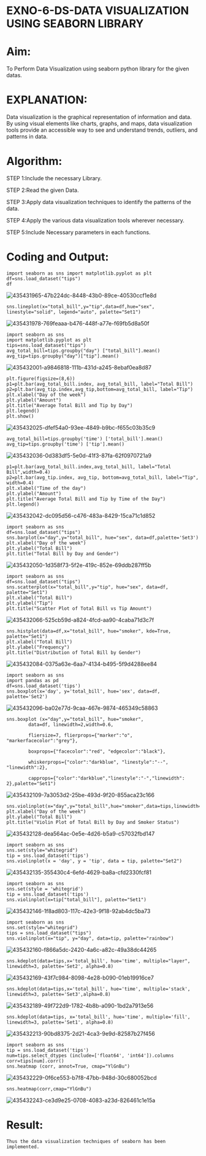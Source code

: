# EXNO-6-DS-DATA VISUALIZATION USING SEABORN LIBRARY

# Aim:
  To Perform Data Visualization using seaborn python library for the given datas.

# EXPLANATION:
Data visualization is the graphical representation of information and data. By using visual elements like charts, graphs, and maps, data visualization tools provide an accessible way to see and understand trends, outliers, and patterns in data.

# Algorithm:
STEP 1:Include the necessary Library.

STEP 2:Read the given Data.

STEP 3:Apply data visualization techniques to identify the patterns of the data.

STEP 4:Apply the various data visualization tools wherever necessary.

STEP 5:Include Necessary parameters in each functions.

# Coding and Output:
```
import seaborn as sns import matplotlib.pyplot as plt
df=sns.load_dataset("tips")
df
```
![435431965-47b224dc-8448-43b0-89ce-40530ccf1e8d](https://github.com/user-attachments/assets/50b4db0b-93c1-4f3b-98ac-ad991c17bbb3)

```
sns.lineplot(x="total_bill",y="tip",data=df,hue="sex", linestyle="solid", legend="auto", palette="Set1")
```

![435431978-769feaaa-b476-448f-a77e-f69fb5d8a50f](https://github.com/user-attachments/assets/edbda7be-588c-4d18-84c8-e3c14f0eeb57)

```
import seaborn as sns
import matplotlib.pyplot as plt
tips=sns.load_dataset("tips")
avg_total_bill=tips.groupby("day") ["total_bill"].mean()
avg_tip=tips.groupby("day")["tip"].mean()
```
![435432001-a9846818-111b-431d-a245-8ebaf0ea8d87](https://github.com/user-attachments/assets/21248a6d-2152-4f6f-b623-a2fe5e38c988)

```
plt.figure(figsize=(8,6))
p1=plt.bar(avg_total_bill.index, avg_total_bill, label="Total Bill")
p2=plt.bar(avg_tip.index,avg_tip,bottom=avg_total_bill, label="Tip")
plt.xlabel("Day of the week")
plt.ylabel("Amount")
plt.title("Average Total Bill and Tip by Day")
plt.legend()
plt.show()
```

![435432025-dfef54a0-93ee-4849-b9bc-f655c03b35c9](https://github.com/user-attachments/assets/c8745450-776c-4df9-b78b-f9a863e2e90f)

```
avg_total_bill=tips.groupby('time') ['total_bill'].mean()
avg_tip=tips.groupby('time') ['tip'].mean()
```
![435432036-0d383df5-5e0d-41f3-87fa-62f0970721a9](https://github.com/user-attachments/assets/239a4528-61ad-4771-aae7-d7403c148790)

```
p1=plt.bar(avg_total_bill.index,avg_total_bill, label="Total Bill",width=0.4)
p2=plt.bar(avg_tip.index, avg_tip, bottom=avg_total_bill, label="Tip", width=0.4)
plt.xlabel("Time of the day")
plt.ylabel("Amount")
plt.title("Average Total Bill and Tip by Time of the Day")
plt.legend()
```
![435432042-dc095d56-c476-483a-8429-15ca71c1d852](https://github.com/user-attachments/assets/803fa9bb-ea41-4218-9da5-5445c9a4cd7e)

```
import seaborn as sns
df=sns.load_dataset("tips")
sns.barplot(x="day",y="total_bill", hue="sex", data=df,palette='Set3')
plt.xlabel("Day of the week")
plt.ylabel("Total Bill")
plt.title("Total Bill by Day and Gender")
```
![435432050-1d358f73-5f2e-419c-852e-69ddb287ff5b](https://github.com/user-attachments/assets/95c4e259-0ac3-4569-9e0d-97af662d6f3b)

```
import seaborn as sns
df=sns.load_dataset("tips")
sns.scatterplot(x="total_bill",y="tip", hue="sex", data=df, palette="Set1")
plt.xlabel("Total Bill")
plt.ylabel("Tip")
plt.title("Scatter Plot of Total Bill vs Tip Amount")
```
![435432066-525cb59d-a824-4fcd-aa90-4caba71d3c7f](https://github.com/user-attachments/assets/fae20e07-9b95-4059-89ff-4386201aec4b)

```
sns.histplot(data=df,x="total_bill", hue="smoker", kde=True, palette="Set1")
plt.xlabel("Total Bill")
plt.ylabel("Frequency")
plt.title("Distribution of Total Bill by Gender")
```
![435432084-0375a63e-6aa7-4134-b495-5f9d4288ee84](https://github.com/user-attachments/assets/b1795f0e-231a-4857-acf2-0d96ed3f09e2)

```
import seaborn as sns
import pandas as pd
df=sns.load_dataset('tips')
sns.boxplot(x='day', y='total_bill', hue='sex', data=df, palette='Set2')
```
![435432096-ba02e77d-9caa-467e-9874-465349c58863](https://github.com/user-attachments/assets/10837351-121e-4093-bb1a-c0d0447c8c80)

```
sns.boxplot (x="day",y="total_bill", hue="smoker",
        data=df, linewidth=2,width=0.6,
        
        fliersize=7, flierprops={"marker":"o", "markerfacecolor":"grey"},
        
        boxprops={"facecolor":"red", "edgecolor":"black"}, 
        
        whiskerprops={"color":"darkblue", "linestyle":"--", "linewidth":2},
        
        capprops={"color":"darkblue","linestyle":"-","linewidth": 2},palette="Set1")
```
![435432109-7a3053d2-25be-493d-9f20-855aca23c166](https://github.com/user-attachments/assets/588066e7-883d-42d5-874a-2069d53b5c0e)

```
sns.violinplot(x="day",y="total_bill",hue="smoker",data=tips,linewidth=2,width=0.6,palette='Set1',inner="quartile")
plt.xlabel("Day of the week")
plt.ylabel("Total Bill")
plt.title("Violin Plot of Total Bill by Day and Smoker Status")
```
![435432128-dea564ac-0e5e-4d26-b5a9-c57032fbd147](https://github.com/user-attachments/assets/65f3f07c-aceb-4fc1-a983-f520f8d1d4ba)

```
import seaborn as sns
sns.set(style="whitegrid")
tip = sns.load_dataset('tips')
sns.violinplot(x = 'day', y = 'tip', data = tip, palette="Set2")
```
![435432135-355430c4-6efd-4629-ba8a-cfd2330fcf81](https://github.com/user-attachments/assets/8510ab05-418c-44a0-8983-0f3dc97c7386)

```
import seaborn as sns
sns.set(style = 'whitegrid')
tip = sns.load_dataset('tips')
sns.violinplot(x=tip["total_bill"], palette="Set1")
```
![435432146-1f8ad803-117c-42e3-9f18-92ab4dc5ba73](https://github.com/user-attachments/assets/5174df59-f11f-47f7-948d-cd55acf8b471)

```
import seaborn as sns
sns.set(style="whitegrid")
tips = sns.load_dataset("tips")
sns.violinplot(x="tip", y="day", data=tip, palette="rainbow")
```
![435432160-f866a5dc-2420-4a6c-a82c-49a38dc44265](https://github.com/user-attachments/assets/b8dd0053-7629-4848-bc69-028933fce201)

```
sns.kdeplot(data=tips,x='total_bill', hue='time', multiple="layer", linewidth=3, palette='Set2', alpha=0.8)
```
![435432169-43f7c984-8098-4e28-b090-01eb19916ce7](https://github.com/user-attachments/assets/78028b05-0eeb-4123-8dbc-71e010efbefc)

```
sns.kdeplot(data=tips,x='total_bill', hue='time', multiple='stack', linewidth=3, palette='Set3',alpha=0.8)
```
![435432189-49f722d9-1782-4b8b-a090-1bd2a7913e56](https://github.com/user-attachments/assets/b7a3a05d-8eaa-4961-bab8-3c541f418116)

```
sns.kdeplot(data=tips, x='total_bill', hue='time', multiple='fill', linewidth=3, palette='Set1', alpha=0.8)
```
![435432213-90bd8375-2d21-4ca3-9e9d-82587b27f456](https://github.com/user-attachments/assets/65465c9f-4824-4354-b0a3-61643e56c18b)

```
import seaborn as sns
tip = sns.load_dataset('tips')
num=tips.select_dtypes (include=['float64', 'int64']).columns
corr=tips[num].corr()
sns.heatmap (corr, annot=True, cmap="YlGnBu")
```
![435432229-0f6ce553-b7f8-47bb-948d-30c680052bcd](https://github.com/user-attachments/assets/475eecfb-4751-4f5b-91af-c9b4c20788cc)

```
sns.heatmap(corr,cmap="YlGnBu")
```
![435432243-ce3d9e25-0708-4083-a23d-826461c1e15a](https://github.com/user-attachments/assets/bc53041d-00ca-44bc-985a-50664bbbebd4)

# Result:
```
Thus the data visualization techniques of seaborn has been implemented.
```
